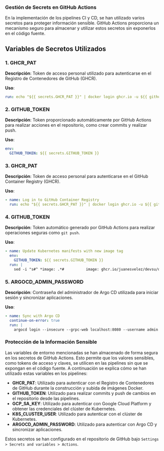 ### Gestión de Secrets en GitHub Actions

En la implementación de los pipelines CI y CD, se han utilizado varios secretos para proteger información sensible. GitHub Actions proporciona un mecanismo seguro para almacenar y utilizar estos secretos sin exponerlos en el código fuente.

## Variables de Secretos Utilizados

### 1. GHCR_PAT

**Descripción**: Token de acceso personal utilizado para autenticarse en el Registro de Contenedores de GitHub (GHCR).

**Uso**:
```yaml
run: echo "${{ secrets.GHCR_PAT }}" | docker login ghcr.io -u ${{ github.actor }} --password-stdin
```

### 2. GITHUB_TOKEN

**Descripción**: Token proporcionado automáticamente por GitHub Actions para realizar acciones en el repositorio, como crear commits y realizar push.

**Uso**:
```yaml
env:
  GITHUB_TOKEN: ${{ secrets.GITHUB_TOKEN }}
```

### 3. GHCR_PAT

**Descripción**: Token de acceso personal para autenticarse en el GitHub Container Registry (GHCR).

**Uso**:
```yaml
- name: Log in to GitHub Container Registry
  run: echo "${{ secrets.GHCR_PAT }}" | docker login ghcr.io -u ${{ github.actor }} --password-stdin
```

### 4. GITHUB_TOKEN

**Descripción**: Token automático generado por GitHub Actions para realizar operaciones seguras como `git push`.

**Uso**:
```yaml
- name: Update Kubernetes manifests with new image tag
  env:
    GITHUB_TOKEN: ${{ secrets.GITHUB_TOKEN }}
  run: |
    sed -i "s#^ *image: .*#          image: ghcr.io/juanesvelez/devsu/demo-devops-python:${{ steps.build-image.outputs.tag }}#g" k8s/deployment.yaml
```

### 5. ARGOCD_ADMIN_PASSWORD

**Descripción**: Contraseña del administrador de Argo CD utilizada para iniciar sesión y sincronizar aplicaciones.

**Uso**:
```yaml
- name: Sync with Argo CD
  continue-on-error: true
  run: |
    argocd login --insecure --grpc-web localhost:8080 --username admin --password ${{ secrets.ARGOCD_ADMIN_PASSWORD }}
```

### Protección de la Información Sensible

Las variables de entorno mencionadas se han almacenado de forma segura en los secretos de GitHub Actions. Esto permite que los valores sensibles, como tokens de acceso y claves, se utilicen en las pipelines sin que se expongan en el código fuente. A continuación se explica cómo se han utilizado estas variables en los pipelines:

- **GHCR_PAT**: Utilizado para autenticar con el Registro de Contenedores de GitHub durante la construcción y subida de imágenes Docker.
- **GITHUB_TOKEN**: Utilizado para realizar commits y push de cambios en el repositorio desde las pipelines.
- **GCP_SA_KEY**: Utilizado para autenticar con Google Cloud Platform y obtener las credenciales del clúster de Kubernetes.
- **K8S_CLUSTER_USER**: Utilizado para autenticar con el clúster de Kubernetes.
- **ARGOCD_ADMIN_PASSWORD**: Utilizado para autenticar con Argo CD y sincronizar aplicaciones.

Estos secretos se han configurado en el repositorio de GitHub bajo `Settings > Secrets and variables > Actions`.
